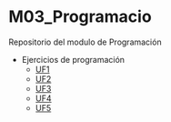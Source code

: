 # M03_Programacio
Repositorio del modulo de Programación
  - Ejercicios de programación
      -  [UF1](/UF1Activitats)
      -  [UF2](/UF2Activitats)
      -  [UF3](/UF3Activitats)
      -  [UF4](/UF4Activitats)
      -  [UF5](/UF5Activitats)
